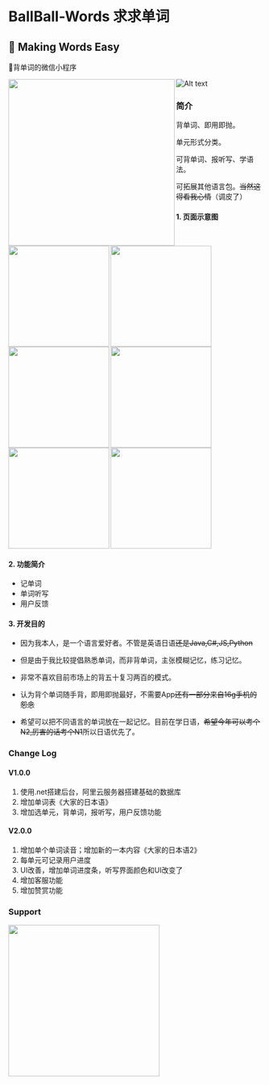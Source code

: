 # BallBall-Words 求求单词
## :bow: Making Words Easy

:pencil:背单词的微信小程序

<img align="left" width="330"  src="https://github.com/restress/BallBall-Words/blob/master/images/icon.png">

![Alt text](https://github.com/restress/BallBall-Words/blob/master/images/scan.jpg)


### 简介
背单词、即用即抛。

单元形式分类。

可背单词、报听写、学语法。

可拓展其他语言包。~~当然这得看我心情~~（调皮了）

#### 1. 页面示意图

<img align="left" width="200"  src="https://github.com/restress/BallBall-Words/blob/master/images/version/example2.1.png">
<img width="200"  src="https://github.com/restress/BallBall-Words/blob/master/images/version/example2.2.png">
<img align="left" width="200" src="https://github.com/restress/BallBall-Words/blob/master/images/version/example2.3.png">
<img width="200"  src="https://github.com/restress/BallBall-Words/blob/master/images/version/example2.4.png">
<img align="left" width="200" src="https://github.com/restress/BallBall-Words/blob/master/images/version/example2.5.png">
<img width="200"  src="https://github.com/restress/BallBall-Words/blob/master/images/version/example2.6.png">



#### 2. 功能简介
* 记单词
* 单词听写
* 用户反馈
  
#### 3. 开发目的

* 因为我本人，是一个语言爱好者。不管是英语日语~~还是Java,C#,JS,Python~~
    
* 但是由于我比较提倡熟悉单词，而非背单词，主张模糊记忆，练习记忆。
    
* 非常不喜欢目前市场上的背五十复习两百的模式。
    
* 认为背个单词随手背，即用即抛最好，不需要App~~还有一部分来自16g手机的怨念~~
    
* 希望可以把不同语言的单词放在一起记忆。目前在学日语，~~希望今年可以考个N2,厉害的话考个N1~~所以日语优先了。
### Change Log
#### V1.0.0

1. 使用.net搭建后台，阿里云服务器搭建基础的数据库
2. 增加单词表《大家的日本语》
3. 增加选单元，背单词，报听写，用户反馈功能


#### V2.0.0

1. 增加单个单词读音；增加新的一本内容《大家的日本语2》
2. 每单元可记录用户进度
3. UI改善，增加单词进度条，听写界面颜色和UI改变了
4. 增加客服功能
5. 增加赞赏功能

### Support
<img width="300"  src="https://github.com/restress/BallBall-Words/blob/master/images/good.png">

